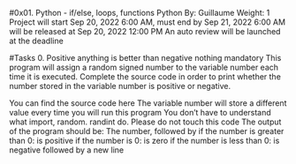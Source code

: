 #0x01. Python - if/else, loops, functions
Python
 By: Guillaume
 Weight: 1
 Project will start Sep 20, 2022 6:00 AM, must end by Sep 21, 2022 6:00 AM
 will be released at Sep 20, 2022 12:00 PM
 An auto review will be launched at the deadline

#Tasks
0. Positive anything is better than negative nothing
mandatory
This program will assign a random signed number to the variable number each time it is executed. Complete the source code in order to print whether the number stored in the variable number is positive or negative.

You can find the source code here
The variable number will store a different value every time you will run this program
You don’t have to understand what import, random. randint do. Please do not touch this code
The output of the program should be:
The number, followed by
if the number is greater than 0: is positive
if the number is 0: is zero
if the number is less than 0: is negative
followed by a new line
